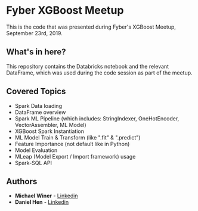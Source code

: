 # Fyber XGBoost Meetup
This is the code that was presented during Fyber's XGBoost Meetup, September 23rd, 2019.

## What's in here?

This repository contains the Databricks notebook and the relevant DataFrame, which was used during the code session as part of the meetup.

## Covered Topics

* Spark Data loading
* DataFrame overview
* Spark ML Pipeline (which includes: StringIndexer, OneHotEncoder, VectorAssembler, ML Model)
* XGBoost Spark Instantiation
* ML Model Train & Transform (like ".fit" & ".predict")
* Feature Importance (not default like in Python)
* Model Evaluation
* MLeap (Model Export / Import framework) usage
* Spark-SQL API

## Authors

* **Michael Winer** - [Linkedin](https://www.linkedin.com/in/michael-winer-94363569/)
* **Daniel Hen** - [Linkedin](https://www.linkedin.com/in/daniel-hen/)
